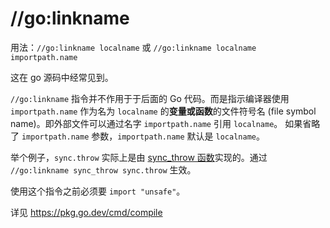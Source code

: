 # //go:linkname

用法：`//go:linkname localname` 或 `//go:linkname localname importpath.name`

这在 go 源码中经常见到。

`//go:linkname` 指令并不作用于于后面的 Go 代码。而是指示编译器使用 `importpath.name` 作为名为 `localname` 的**变量或函数**的文件符号名 (file symbol name)。即外部文件可以通过名字 `importpath.name` 引用 `localname`。
如果省略了 `importpath.name` 参数，`importpath.name` 默认是 `localname`。

举个例子，`sync.throw` 实际上是由 [sync_throw 函数](https://github.com/golang/go/blob/aee9a19c559da6fd258a8609556d89f6fad2a6d8/src/runtime/panic.go#L1024-L1027)实现的。通过 `//go:linkname sync_throw sync.throw` 生效。

使用这个指令之前必须要 `import "unsafe"`。

详见 https://pkg.go.dev/cmd/compile
